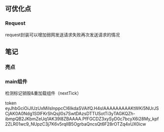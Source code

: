 ## 可优化点

### Request

request封装可以增加弱网发送请求失败再次发送请求的情况

## 笔记

### 亮点

### main组件

检测标记销毁&重加载组件（nextTick）

token
eyJhbGciOiJIUzUxMiIsInppcCI6IkdaSVAifQ.H4sIAAAAAAAAAKtWKi5NUrJSCjAK0A0Ndg1S0lFKrShQsjI0s7SwtDAzsDTTUSotTi3yTAGKQZh-ibmpQB2JKbmZeUq1AK39l8ZBAAAA.PfFGCDZ3xySyD0c7bcyX6i28My_kpf2ZLR01wc9_NUpzC3j7K6v5rqIlB5OgrbaQncsQt6F28rOTZq4xUX0icw
